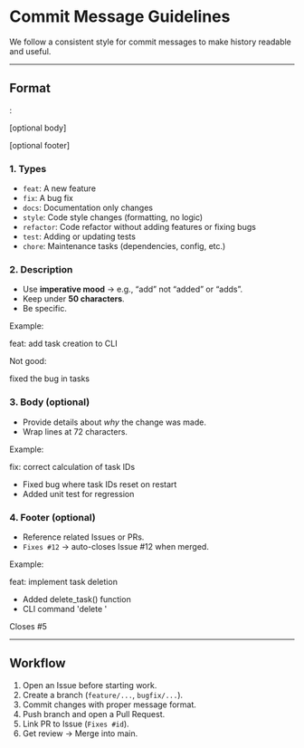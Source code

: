 # Commit Message Guidelines

We follow a consistent style for commit messages to make history readable and useful.

---

## Format

<type>: <short description>

[optional body]

[optional footer]


### 1. Types
- `feat`: A new feature
- `fix`: A bug fix
- `docs`: Documentation only changes
- `style`: Code style changes (formatting, no logic)
- `refactor`: Code refactor without adding features or fixing bugs
- `test`: Adding or updating tests
- `chore`: Maintenance tasks (dependencies, config, etc.)

### 2. Description
- Use **imperative mood** → e.g., “add” not “added” or “adds”.
- Keep under **50 characters**.
- Be specific.

Example:  

feat: add task creation to CLI


Not good:  

fixed the bug in tasks


### 3. Body (optional)
- Provide details about *why* the change was made.
- Wrap lines at 72 characters.

Example:  

fix: correct calculation of task IDs
- Fixed bug where task IDs reset on restart
- Added unit test for regression


### 4. Footer (optional)
- Reference related Issues or PRs.
- `Fixes #12` → auto-closes Issue #12 when merged.

Example:  

feat: implement task deletion
- Added delete_task() function
- CLI command 'delete <id>'

Closes #5


---

## Workflow
1. Open an Issue before starting work.
2. Create a branch (`feature/...`, `bugfix/...`).
3. Commit changes with proper message format.
4. Push branch and open a Pull Request.
5. Link PR to Issue (`Fixes #id`).
6. Get review → Merge into main.
